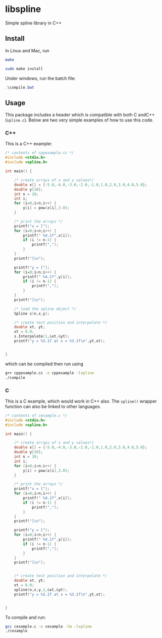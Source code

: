 # libspline

Simple spline library in C++

## Install

In Linux and Mac, run

```bash
make

sudo make install
```

Under windows, run the batch file:

```powershell
.\compile.bat
```

## Usage

This package includes a header which is compatible with both C andC++ (`spline.c`). Below are two very simple examples of how to use this code.

### C++

This is a C++ example:

```cpp
/* contents of cppexample.cc */
#include <stdio.h>
#include <spline.h>

int main() {

	/* create arrays of x and y values*/
	double x[] = {-5.0,-4.0,-3.0,-2.0,-1.0,1.0,2.0,3.0,4.0,5.0};
	double y[10];
	int n = 10;
	int i;
	for (i=0;i<n;i++) {
		y[i] = pow(x[i],3.0);
	}

	/* print the arrays */
	printf("x = [");
	for (i=0;i<n;i++) {
		printf(" %4.1f",x[i]);
		if (i != n-1) {
			printf(",");
		}
	}
	printf("]\n");

	printf("y = [");
	for (i=0;i<n;i++) {
		printf(" %4.1f",y[i]);
		if (i != n-1) {
			printf(",");
		}
	}
	printf("]\n");

	/* load the spline object */
	Spline s(n,x,y);

	/* create test position and interpolate */
	double xt, yt;
	xt = 0.0;
	s.Interpolate(1,&xt,&yt);
	printf("y = %3.1f at x = %3.1f\n",yt,xt);


}

```

which can be compiled then run using

```bash
g++ cppexample.cc -o cppexample -lspline
./compile
```
### C

This is a C example, which would work in C++ also. The `spline()` wrapper function can also be linked to other languages.

```c
/* contents of cexample.c */
#include <stdio.h>
#include <spline.h>

int main() {

	/* create arrays of x and y values*/
	double x[] = {-5.0,-4.0,-3.0,-2.0,-1.0,1.0,2.0,3.0,4.0,5.0};
	double y[10];
	int n = 10;
	int i;
	for (i=0;i<n;i++) {
		y[i] = pow(x[i],3.0);
	}

	/* print the arrays */
	printf("x = [");
	for (i=0;i<n;i++) {
		printf(" %4.1f",x[i]);
		if (i != n-1) {
			printf(",");
		}
	}
	printf("]\n");

	printf("y = [");
	for (i=0;i<n;i++) {
		printf(" %4.1f",y[i]);
		if (i != n-1) {
			printf(",");
		}
	}
	printf("]\n");


	/* create test position and interpolate */
	double xt, yt;
	xt = 0.0;
	spline(n,x,y,1,&xt,&yt);
	printf("y = %3.1f at x = %3.1f\n",yt,xt);


}

```
To compile and run:
```bash
gcc cexample.c -o cexample -lm -lspline
./cexample
```